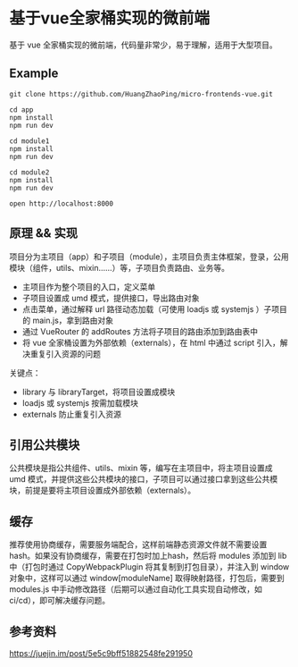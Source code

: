 # 基于vue全家桶实现的微前端

基于 vue 全家桶实现的微前端，代码量非常少，易于理解，适用于大型项目。

## Example

    git clone https://github.com/HuangZhaoPing/micro-frontends-vue.git

    cd app
    npm install
    npm run dev

    cd module1
    npm install
    npm run dev

    cd module2
    npm install
    npm run dev
    
    open http://localhost:8000

## 原理 && 实现

项目分为主项目（app）和子项目（module），主项目负责主体框架，登录，公用模块（组件，utils、mixin……）等，子项目负责路由、业务等。

* 主项目作为整个项目的入口，定义菜单
* 子项目设置成 umd 模式，提供接口，导出路由对象
* 点击菜单，通过解释 url 路径动态加载（可使用 loadjs 或 systemjs ）子项目的 main.js，拿到路由对象
* 通过 VueRouter 的 addRoutes 方法将子项目的路由添加到路由表中
* 将 vue 全家桶设置为外部依赖（externals），在 html 中通过 script 引入，解决重复引入资源的问题

关键点：

* library 与 libraryTarget，将项目设置成模块
* loadjs 或 systemjs 按需加载模块
* externals 防止重复引入资源

## 引用公共模块

公共模块是指公共组件、utils、mixin 等，编写在主项目中，将主项目设置成 umd 模式，并提供这些公共模块的接口，子项目可以通过接口拿到这些公共模块，前提是要将主项目设置成外部依赖（externals）。

## 缓存

推荐使用协商缓存，需要服务端配合，这样前端静态资源文件就不需要设置 hash。如果没有协商缓存，需要在打包时加上hash，然后将 modules 添加到 lib 中（打包时通过 CopyWebpackPlugin 将其复制到打包目录），并注入到 window 对象中，这样可以通过 window\[moduleName\] 取得映射路径，打包后，需要到 modules.js 中手动修改路径（后期可以通过自动化工具实现自动修改，如 ci/cd），即可解决缓存问题。

## 参考资料

<https://juejin.im/post/5e5c9bff51882548fe291950>
